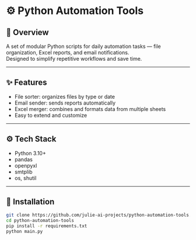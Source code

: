 
# ⚙️ Python Automation Tools

## 🧠 Overview
A set of modular Python scripts for daily automation tasks — file organization, Excel reports, and email notifications.  
Designed to simplify repetitive workflows and save time.

---

## ✨ Features
- File sorter: organizes files by type or date  
- Email sender: sends reports automatically  
- Excel merger: combines and formats data from multiple sheets  
- Easy to extend and customize  

---

## ⚙️ Tech Stack
- Python 3.10+  
- pandas  
- openpyxl  
- smtplib  
- os, shutil  

---

## 🚀 Installation
```bash
git clone https://github.com/julie-ai-projects/python-automation-tools.git
cd python-automation-tools
pip install -r requirements.txt
python main.py
